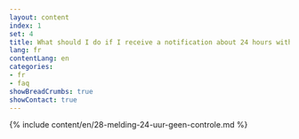 ```yaml
---
layout: content
index: 1
set: 4
title: What should I do if I receive a notification about 24 hours with no checks by the app?
lang: fr
contentLang: en
categories:
- fr
- faq
showBreadCrumbs: true
showContact: true
---
```

{% include content/en/28-melding-24-uur-geen-controle.md %}
